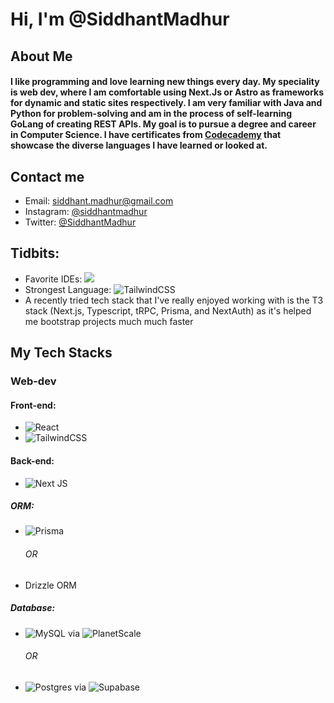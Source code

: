 # Hi, I'm @SiddhantMadhur

## About Me
#### I like programming and love learning new things every day. My speciality is web dev, where I am comfortable using Next.Js or Astro as frameworks for dynamic and static sites respectively. I am very familiar with Java and Python for problem-solving and am in the process of self-learning GoLang of creating REST APIs. My goal is to pursue a degree and career in Computer Science. I have certificates from [Codecademy](https://www.codecademy.com/profiles/siddhantmadhur) that showcase the diverse languages I have learned or looked at.


## Contact me
- Email: siddhant.madhur@gmail.com
- Instagram: [@siddhantmadhur](https://www.instagram.com/siddhantmadhur/)
- Twitter: [@SiddhantMadhur](https://twitter.com/siddhantmadhur)

## Tidbits:
- Favorite IDEs:  <img src="https://img.shields.io/badge/Visual_Studio_Code-0078D4?style=for-the-badge&logo=visual%20studio%20code&logoColor=white" />
- Strongest Language: ![TailwindCSS](https://img.shields.io/badge/tailwindcss-%2338B2AC.svg?style=for-the-badge&logo=tailwind-css&logoColor=white)
- A recently tried tech stack that I've really enjoyed working with is the T3 stack (Next.js, Typescript, tRPC, Prisma, and NextAuth) as it's helped me bootstrap projects much much faster


## My Tech Stacks
### Web-dev
#### Front-end:
- ![React](https://img.shields.io/badge/react-%2320232a.svg?style=for-the-badge&logo=react&logoColor=%2361DAFB)
- ![TailwindCSS](https://img.shields.io/badge/tailwindcss-%2338B2AC.svg?style=for-the-badge&logo=tailwind-css&logoColor=white)

#### Back-end:
- ![Next JS](https://img.shields.io/badge/Next-black?style=for-the-badge&logo=next.js&logoColor=white)
  
##### ORM:
- ![Prisma](https://img.shields.io/badge/Prisma-3982CE?style=for-the-badge&logo=Prisma&logoColor=white)
  ###### OR
- Drizzle ORM

##### Database:
- ![MySQL](https://img.shields.io/badge/mysql-%2300f.svg?style=for-the-badge&logo=mysql&logoColor=white) via ![PlanetScale](https://img.shields.io/badge/planetscale-%23000000.svg?style=for-the-badge&logo=planetscale&logoColor=white)
  ###### OR
- ![Postgres](https://img.shields.io/badge/postgres-%23316192.svg?style=for-the-badge&logo=postgresql&logoColor=white) via ![Supabase](https://img.shields.io/badge/Supabase-3ECF8E?style=for-the-badge&logo=supabase&logoColor=white)

